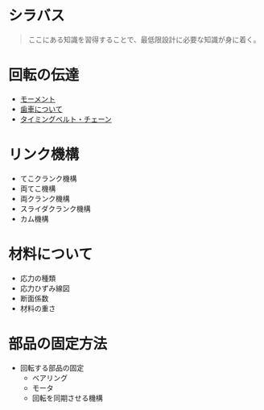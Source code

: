 # シラバス
> ここにある知識を習得することで、最低限設計に必要な知識が身に着く。
# 回転の伝達
- [モーメント](./about-moment.md)
- [歯車について](./about-gears.md)
- [タイミングベルト・チェーン](about-chains-and-belts.md)
# リンク機構
- てこクランク機構
- 両てこ機構
- 両クランク機構
- スライダクランク機構
- カム機構
# 材料について
- 応力の種類
- 応力ひずみ線図
- 断面係数
- 材料の重さ
# 部品の固定方法
- 回転する部品の固定
	- ベアリング
	- モータ
	- 回転を同期させる機構